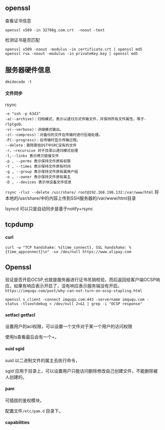 ## openssl

查看证书信息

```shell
openssl x509 -in 32768g.com.crt  -noout -text
```

检测证书是否匹配

```shell
openssl x509 -noout -modulus -in certificate.crt | openssl md5
openssl rsa -noout -modulus -in privateKey.key | openssl md5
```

## 服务器硬件信息

```
dmidecode -t 
```

####  文件同步

rsync

```
-e "ssh -p 6343"
-a(--archive)：归档模式，表示以递归方式传输文件，并保持所有文件属性，等于-rlptgoD。
-v(--verbose)：详细模式输出。
-z(--compress)：对备份的文件在传输时进行压缩处理。
-P(--progress)：在传输时显示传输过程。
--delete：删除那些DST中SRC没有的文件
-r，–recursive 对子目录以递归模式处理
-l,--links 表示拷贝链接文件
-p , --perms 表示保持文件原有权限
-t , --times 表示保持文件原有时间
-g , --group 表示保持文件原有属用户组
-o , --owner 表示保持文件原有属主
-D , --devices 表示块设备文件信息
```

`rsync -rlvz --delete /usr/share/ root@192.168.198.132:/var/www/html` 将本地的/usr/share/中的内容上传到SSH服务器的/var/www/html目录

lsyncd  可以只是自动同步是基于notify+rsync

## tcpdump

#### curl

```shel
curl -w "TCP handshake: %{time_connect}, SSL handshake: %{time_appconnect}\n" -so /dev/null https://www.alipay.com
```

## Openssl

验证是否开启OCSP,也就是服务器进行证书吊销校验，而后返回给客户端OCSP响应。如果有响应表示开启了，没有响应表示服务端没有开启。`https://imququ.com/post/why-can-not-turn-on-ocsp-stapling.html`

```shell
openssl s_client -connect imququ.com:443 -servername imququ.com -status -tlsextdebug < /dev/null 2>&1 | grep -i "OCSP response" 
```

####  setfacl  getfacl

设置用户的acl权限，可以设置一个文件对于某一个用户的访问权限

使用ls查看最后会有一个+。

#### suid sgid

suid 以二进制文件的属主去执行命令，

sgid 应用于目录上，可以设置用户只能访问删除修改自己创建文件，不能删除被人创建的。

#### pam

可插拔的鉴权模块，

配置文件`/etc/pam.d` 目录下。 

#### capabilities 

